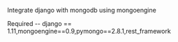 Integrate django with mongodb using mongoengine


Required -- django == 1.11,mongoengine==0.9,pymongo==2.8.1,rest_framework